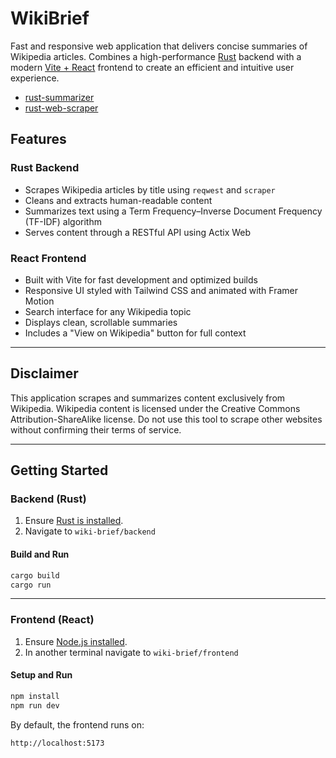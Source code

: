 # WikiBrief

Fast and responsive web application that delivers concise summaries of Wikipedia articles. Combines a high-performance [Rust](https://www.rust-lang.org/) backend with a modern [Vite + React](https://vitejs.dev/) frontend to create an efficient and intuitive user experience.

- [rust-summarizer](https://github.com/GabeRobison/rust-summarizer)  
- [rust-web-scraper](https://github.com/GabeRobison/rust-web-scraper)

## Features

### Rust Backend

- Scrapes Wikipedia articles by title using `reqwest` and `scraper`
- Cleans and extracts human-readable content
- Summarizes text using a Term Frequency–Inverse Document Frequency (TF-IDF) algorithm
- Serves content through a RESTful API using Actix Web

### React Frontend

- Built with Vite for fast development and optimized builds
- Responsive UI styled with Tailwind CSS and animated with Framer Motion
- Search interface for any Wikipedia topic
- Displays clean, scrollable summaries
- Includes a "View on Wikipedia" button for full context

---

## Disclaimer

This application scrapes and summarizes content exclusively from Wikipedia. Wikipedia content is licensed under the Creative Commons Attribution-ShareAlike license. Do not use this tool to scrape other websites without confirming their terms of service.

---

## Getting Started

### Backend (Rust)

1. Ensure [Rust is installed](https://www.rust-lang.org/tools/install).
2. Navigate to `wiki-brief/backend`

#### Build and Run

```bash
cargo build
cargo run
```

---

### Frontend (React)

1. Ensure [Node.js installed](https://nodejs.org/en).
2. In another terminal navigate to `wiki-brief/frontend`

#### Setup and Run

```bash
npm install
npm run dev
```

By default, the frontend runs on:

```
http://localhost:5173
```
